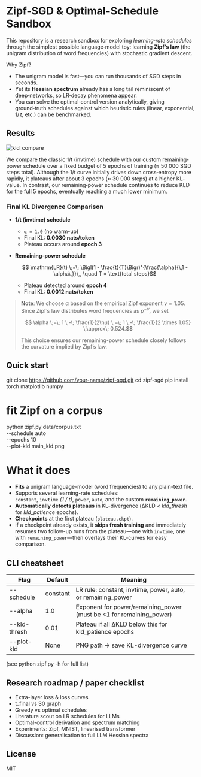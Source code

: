 
Zipf-SGD & Optimal-Schedule Sandbox
===================================

This repository is a research sandbox for exploring *learning‑rate schedules* through the simplest possible language‑model toy: learning **Zipf's law** (the unigram distribution of word frequencies) with stochastic gradient descent.

Why Zipf?
* The unigram model is fast—you can run thousands of SGD steps in seconds.
* Yet its **Hessian spectrum** already has a long tail reminiscent of deep‑networks, so LR‑decay phenomena appear.
* You can solve the optimal‑control version analytically, giving ground‑truth schedules against which heuristic rules (linear, exponential, 1/ *t*, etc.) can be benchmarked.

Results
-----------
![kld_compare](https://github.com/user-attachments/assets/2ed2f36c-2494-4130-8931-1169744651d6)

We compare the classic 1/t (invtime) schedule with our custom remaining‐power schedule over a fixed budget of 5 epochs of training (≈ 50 000 SGD steps total). Although the 1/t curve initially drives down cross‐entropy more rapidly, it plateaus after about 3 epochs (≈ 30 000 steps) at a higher KL‐value. In contrast, our remaining‐power schedule continues to reduce KLD for the full 5 epochs, eventually reaching a much lower minimum.

### Final KL Divergence Comparison

- **1/t (invtime) schedule**  
  - `α = 1.0` (no warm-up)  
  - Final KL: **0.0030 nats/token**  
  - Plateau occurs around **epoch 3**

- **Remaining-power schedule**  
  ```math
    \mathrm{LR}(t) \;=\; \Bigl(1 - \frac{t}{T}\Bigr)^{\frac{\alpha}{\,1 - \alpha\,}}\,, 
    \quad T = \text{total steps}
  ```
  - Plateau detected around **epoch 4**  
  - Final KL: **0.0012 nats/token**

> **Note**: We choose $\alpha$ based on the empirical Zipf exponent $\nu = 1.05$. Since Zipf’s law distributes word frequencies as $p^{-\nu}$, we set  
> ```math
>   \alpha \;=\; 1 \;-\; \frac{1}{2\nu} \;=\; 1 \;-\; \frac{1}{2 \times 1.05} \;\approx\; 0.524.
> ``` 
> This choice ensures our remaining-power schedule closely follows the curvature implied by Zipf’s law.




Quick start
-----------

git clone https://github.com/your-name/zipf-sgd.git
cd zipf-sgd
pip install torch matplotlib numpy

# fit Zipf on a corpus
python zipf.py data/corpus.txt \
       --schedule auto \
       --epochs 10 \
       --plot-kld main_kld.png
# What it does
* **Fits** a unigram language-model (word frequencies) to any plain-text file.  
* Supports several learning-rate schedules:  
  `constant`, `invtime` *(1 / t)*, `power`, `auto`, and the custom **`remaining_power`**.  
* **Automatically detects plateaus** in KL-divergence (ΔKLD \< *kld_thresh* for *kld_patience* epochs).  
* **Checkpoints** at the first plateau (`plateau.ckpt`).  
* If a checkpoint already exists, it **skips fresh training** and immediately resumes two follow-up runs from the plateau—one with `invtime`, one with `remaining_power`—then overlays their KL-curves for easy comparison.

CLI cheatsheet
--------------

Flag | Default | Meaning
---- | ------- | -------
--schedule  | constant | LR rule: constant, invtime, power, auto, or remaining_power
--alpha     | 1.0      | Exponent for power/remaining_power (must be <1 for remaining_power)
--kld-thresh| 0.01     | Plateau if all ΔKLD below this for kld_patience epochs
--plot-kld  | None     | PNG path → save KL-divergence curve
(see python zipf.py -h for full list)

Research roadmap / paper checklist
----------------------------------

* Extra-layer loss & loss curves
* t_final vs S0 graph
* Greedy vs optimal schedules
* Literature scout on LR schedules for LLMs
* Optimal-control derivation and spectrum matching
* Experiments: Zipf, MNIST, linearised transformer
* Discussion: generalisation to full LLM Hessian spectra

License
-------

MIT
